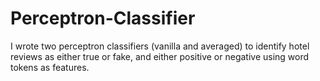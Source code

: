 # Perceptron-Classifier

I wrote two perceptron classifiers (vanilla and averaged) to identify hotel reviews as either true or fake, and either positive or negative using word tokens as features.
